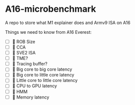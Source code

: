 # A16-microbenchmark
A repo to store what M1 explainer does and Armv9 ISA on A16

Things we need to know from A16 Everest:
- [ ] 🚧 ROB Size
- [ ] 🚧 CCA
- [ ] 🚧 SVE2 ISA
- [ ] 🚧 TME?
- [ ] 🚧 Tracing buffer?
- [ ] 🚧 Big core to big core latency
- [ ] 🚧 Big core to little core latency
- [ ] 🚧 Little core to little core latency
- [ ] 🚧 CPU to GPU latency
- [ ] 🚧 HMM
- [ ] 🚧 Memory latency